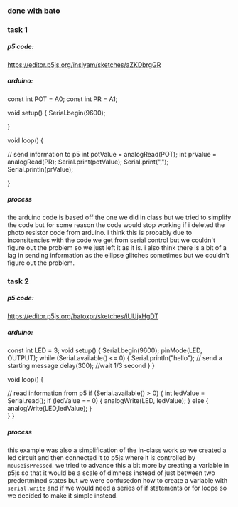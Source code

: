 ### done with bato

### task 1

##### p5 code:
https://editor.p5js.org/insiyam/sketches/aZKDbrgGR

##### arduino:

const int POT = A0;
const int PR = A1;

void setup() {
  Serial.begin(9600);

}

void loop() {

 // send information to p5
  int potValue = analogRead(POT);
  int prValue = analogRead(PR);
  Serial.print(potValue);
  Serial.print(",");
  Serial.println(prValue);

}
##### process
the arduino code is based off the one we did in class but we tried to simplify the code but for some reason the code would stop working if i deleted the photo resistor code from arduino. i think this is probably due to inconsitencies with the code we get from serial control but we couldn't figure out the problem so we just left it as it is. i also think there is a bit of a lag in sending information as the ellipse glitches sometimes but we couldn't figure out the problem.

### task 2

##### p5 code:

https://editor.p5js.org/batoxpr/sketches/iUUjxHgDT

##### arduino:

const int LED = 3;
void setup() {
  Serial.begin(9600);
  pinMode(LED, OUTPUT);
  while (Serial.available() <= 0) {
    Serial.println("hello"); // send a starting message
    delay(300); //wait 1/3 second
  }
}

void loop() {

  // read information from p5
  if (Serial.available() > 0) {
    int ledValue = Serial.read();
    if (ledValue == 0) {
      analogWrite(LED, ledValue);
    } else {
      analogWrite(LED,ledValue);
    }  
  }
  }

##### process
this example was also a simplification of the in-class work so we created a led circuit and then connected it to p5js where it is controlled by ```mouseisPressed```. we tried to advance this a bit more by creating a variable in p5js so that it would be a scale of dimness instead of just between two predertmined states but we were confusedon how to create a variable with ```serial.write``` and if we would need a series of if statements or for loops so we decided to make it simple instead.

